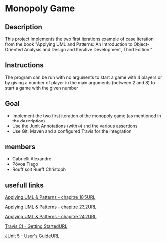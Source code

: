 # Monopoly Game

## Description

This project implements the two first iterations example of case iteration from the book "Applying UML and Patterns: An Introduction to Object-Oriented Analysis and Design and Iterative Development, Third Edition."

## Instructions

The program can be run with no arguments to start a game with 4 players or by giving a number of player in the main arguments (between 2 and 8) to start a game with the given number

## Goal

- Implement the two first iteration of the monopoly game (as mentioned in the description)
- Use the Junit Annotations (with `@`) and the various assertions
- Use Git, Maven and a configured Travis for the integration

## members

- Gabrielli Alexandre
- Póvoa Tiago
- Rouff soit Rueff Christoph

## usefull links

[Applying UML & Patterns - chapitre 18.5URL](https://cyberlearn.hes-so.ch/mod/url/view.php?id=960703)

[Applying UML & Patterns - chapitre 23.2URL](https://cyberlearn.hes-so.ch/mod/url/view.php?id=960705)

[Applying UML & Patterns - chapitre 24.2URL](https://cyberlearn.hes-so.ch/mod/url/view.php?id=960706)

[Travis CI - Getting StartedURL](https://cyberlearn.hes-so.ch/mod/url/view.php?id=960707)

[JUnit 5 - User's GuideURL](https://cyberlearn.hes-so.ch/mod/url/view.php?id=960709)
